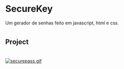 # SecureKey
Um gerador de senhas feito em javascript, html e css.

#
## Project

#

[![securepass.gif](https://i.postimg.cc/wvM7qb1Z/securepass.gif)](https://postimg.cc/vgRQXhLt)

#
